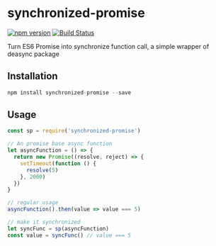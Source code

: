 # synchronized-promise

[![npm version](https://badge.fury.io/js/synchronized-promise.svg)](https://badge.fury.io/js/synchronized-promise)
[![Build Status](https://travis-ci.org/Yukaii/synchronized-promise.svg?branch=master)](https://travis-ci.org/Yukaii/synchronized-promise)

Turn ES6 Promise into synchronize function call, a simple wrapper of deasync package

## Installation

```js
npm install synchronized-promise --save
```

## Usage

```js
const sp = require('synchronized-promise')

// An promise base async function
let asyncFunction = () => {
  return new Promise((resolve, reject) => {
    setTimeout(function () {
      resolve(5)
    }, 2000)
  })
}

// regular usage
asyncFunction().then(value => value === 5)

// make it synchronized
let syncFunc = sp(asyncFunction)
const value = syncFunc() // value === 5
```
